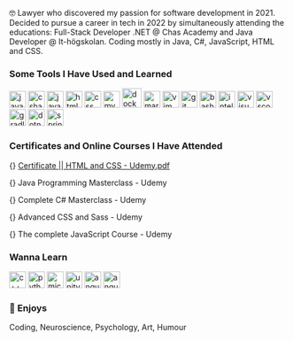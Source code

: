 🤓 Lawyer who discovered my passion for software development in 2021. Decided to pursue a career in tech in 2022 by simultaneously attending the educations: Full-Stack Developer .NET @ Chas Academy and Java Developer @ It-högskolan. Coding mostly in Java, C#, JavaScript, HTML and CSS. 

<h3>Some Tools I Have Used and Learned</h3>
<p align="left"> 
<img src="https://cdn.jsdelivr.net/gh/devicons/devicon/icons/java/java-original.svg" alt="java" width="30" height="30"/> 
<img src="https://cdn.jsdelivr.net/gh/devicons/devicon/icons/csharp/csharp-original.svg" alt="csharp" width="30" height="30"/> 
<img src="https://cdn.jsdelivr.net/gh/devicons/devicon/icons/javascript/javascript-original.svg" alt="javascript" width="30" height="30"/>
<img src="https://cdn.jsdelivr.net/gh/devicons/devicon/icons/html5/html5-original.svg" alt="html" width="30" height="30"/>
  <img src="https://cdn.jsdelivr.net/gh/devicons/devicon/icons/css3/css3-original.svg" alt="css" width="30" height="30"/>
  <img src="https://cdn.jsdelivr.net/gh/devicons/devicon/icons/mysql/mysql-original.svg" alt="mysql" width="30" height="30"/>
  <img src="https://cdn.jsdelivr.net/gh/devicons/devicon/icons/docker/docker-original.svg" alt="docker" width="35" height="35"/>
  <img src="https://cdn.jsdelivr.net/gh/devicons/devicon/icons/markdown/markdown-original.svg" alt="markdown" width="30" height="30"/>
  <img src="https://cdn.jsdelivr.net/gh/devicons/devicon/icons/vim/vim-original.svg" alt="vim" width="30" height="30"/>
   <img src="https://cdn.jsdelivr.net/gh/devicons/devicon/icons/git/git-original.svg" alt="git" width="30" height="30"/>
  <img src="https://cdn.jsdelivr.net/gh/devicons/devicon/icons/bash/bash-original.svg" alt="bash" width="30" height="30"/>
    <img src="https://cdn.jsdelivr.net/gh/devicons/devicon/icons/intellij/intellij-original.svg" alt="intellij" width="30" height="30"/>
  <img src="https://cdn.jsdelivr.net/gh/devicons/devicon/icons/visualstudio/visualstudio-plain.svg" alt="visual-studio" width="30" height="30"/>
  <img src="https://cdn.jsdelivr.net/gh/devicons/devicon/icons/vscode/vscode-original-wordmark.svg" alt="vscode" width="30" height="30"/>
  <img src="https://cdn.jsdelivr.net/gh/devicons/devicon/icons/gradle/gradle-plain.svg" alt="gradle" width="30" height="30"/>
  <img src="https://cdn.jsdelivr.net/gh/devicons/devicon/icons/dotnetcore/dotnetcore-original.svg" alt="dotnetcore" width="30" height="30"/>
  <img src="https://cdn.jsdelivr.net/gh/devicons/devicon/icons/spring/spring-original.svg" alt="spring" width="30" height="30"/>
  <p/>
  
  <!-- 👋 😊 💜 ✨ 🤓-->
  
<h3>Certificates and Online Courses I Have Attended</h3>

{} [Certificate || HTML and CSS - Udemy.pdf](https://github.com/AnnaAxelsson051/AnnaAxelsson051/files/10252437/Certificate.HTML.and.CSS.-.Udemy.pdf)

<p>{} Java Programming Masterclass - Udemy<p/>
<p>{} Complete C# Masterclass - Udemy<p/>
<p>{} Advanced CSS and Sass - Udemy<p/>
<p>{} The complete JavaScript Course - Udemy<p/>

 <h3>Wanna Learn</h3>
  <p align="left"> 
   <img src="https://cdn.jsdelivr.net/gh/devicons/devicon/icons/cplusplus/cplusplus-original.svg" alt="c++" width="30" height="30"/>
  <img src="https://cdn.jsdelivr.net/gh/devicons/devicon/icons/python/python-original.svg" alt="python" width="30" height="30"/>
  <img src="https://cdn.jsdelivr.net/gh/devicons/devicon/icons/microsoftsqlserver/microsoftsqlserver-plain.svg" alt="microsoftsqlserver" width="30" height="30"/>
    <img src="https://cdn.jsdelivr.net/gh/devicons/devicon/icons/unity/unity-original.svg" alt="unity" width="30" height="30"/>
   <img src="https://cdn.jsdelivr.net/gh/devicons/devicon/icons/angularjs/angularjs-original.svg" alt="angular" width="30" height="30"/>
  <img src="https://cdn.jsdelivr.net/gh/devicons/devicon/icons/angularjs/angularjs-original.svg" alt="angular" width="30" height="30"/>
 <p/>

<h3>💜 Enjoys</h3>
<p>Coding, Neuroscience, Psychology, Art, Humour<p/>



